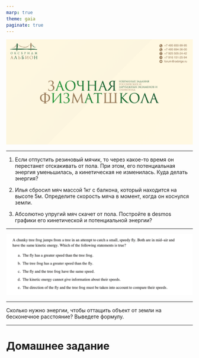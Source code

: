 ```yaml
---
marp: true
theme: gaia
paginate: true
---
```

![bg fit](../../media/first_slide.png)

---
1. Если отпустить резиновый мячик, то через какое-то время он перестанет отскакивать от пола. При этом, его потенциальная энергия уменьшилась, а кинетическая не изменилась. Куда делать энергия?

2. Илья сбросил мяч массой 1кг с балкона, который находится на высоте 5м. Определите скорость мяча в момент, когда он коснулся земли.

3. Абсолютно упругий мяч скачет от пола. Постройте в desmos графики его кинетической и потенциальной энергии?

---

![bg fit](../../media/frog.png)

---

Сколько нужно энергии, чтобы оттащить объект от земли на бесконечное расстояние? Выведете формулу.

---
# Домашнее задание